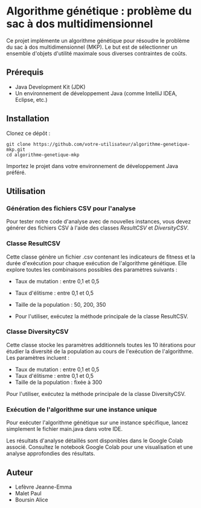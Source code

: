 # Algorithme génétique : problème du sac à dos multidimensionnel

Ce projet implémente un algorithme génétique pour résoudre le problème du sac à dos multidimensionnel (MKP). Le but est de sélectionner un ensemble d'objets d'utilité maximale sous diverses contraintes de coûts.

## Prérequis
- Java Development Kit (JDK)
- Un environnement de développement Java (comme IntelliJ IDEA, Eclipse, etc.)

## Installation

Clonez ce dépôt :

``` 
git clone https://github.com/votre-utilisateur/algorithme-genetique-mkp.git
cd algorithme-genetique-mkp
```

Importez le projet dans votre environnement de développement Java préféré.

## Utilisation

### Génération des fichiers CSV pour l'analyse

Pour tester notre code d'analyse avec de nouvelles instances, vous devez générer des fichiers CSV à l'aide des classes *ResultCSV* et *DiversityCSV*.

### Classe ResultCSV

Cette classe génère un fichier .csv contenant les indicateurs de fitness et la durée d'exécution pour chaque exécution de l'algorithme génétique. Elle explore toutes les combinaisons possibles des paramètres suivants :

- Taux de mutation : entre 0,1 et 0,5
- Taux d'élitisme : entre 0,1 et 0,5
- Taille de la population : 50, 200, 350

- Pour l'utiliser, exécutez la méthode principale de la classe ResultCSV.

### Classe DiversityCSV

Cette classe stocke les paramètres additionnels toutes les 10 itérations pour étudier la diversité de la population au cours de l'exécution de l'algorithme. Les paramètres incluent :

- Taux de mutation : entre 0,1 et 0,5
- Taux d'élitisme : entre 0,1 et 0,5
- Taille de la population : fixée à 300

Pour l'utiliser, exécutez la méthode principale de la classe DiversityCSV.

### Exécution de l'algorithme sur une instance unique

Pour exécuter l'algorithme génétique sur une instance spécifique, lancez simplement le fichier main.java dans votre IDE.

Les résultats d'analyse détaillés sont disponibles dans le Google Colab associé. Consultez le notebook Google Colab pour une visualisation et une analyse approfondies des résultats.

## Auteur

- Lefèvre Jeanne-Emma
- Malet Paul
- Boursin Alice
